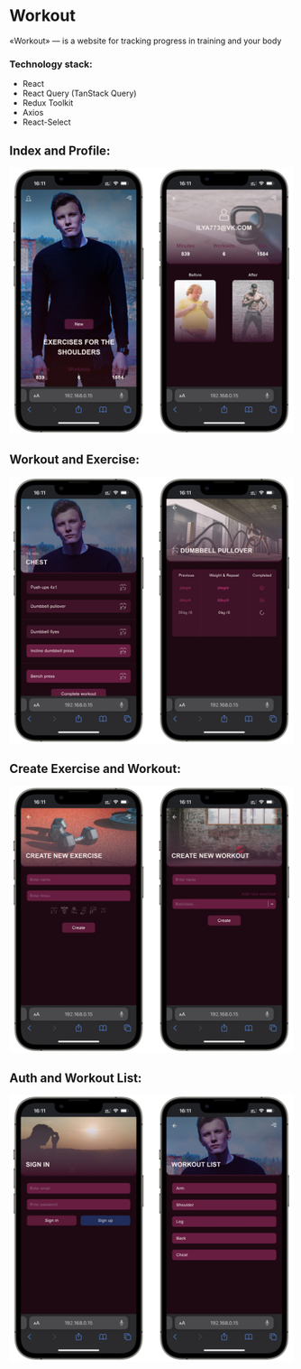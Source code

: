 # Workout

«Workout» —  is a website for tracking progress in training and your body

### Technology stack:
- React
- React Query (TanStack Query)
- Redux Toolkit
- Axios
- React-Select

## Index and Profile:
![Index and Profile screenshots](public/images/index-and-profile.jpg)

## Workout and Exercise:
![Workout and Exercise screenshots](public/images/workout-and-excercise.jpg)

## Create Exercise and Workout:
![Create Exercise and Workout screenshots](public/images/create-exercise-and-workout.jpg)

## Auth and Workout List:
![Auth and Workout List screenshots](public/images/auth-and-workout-list.jpg)
